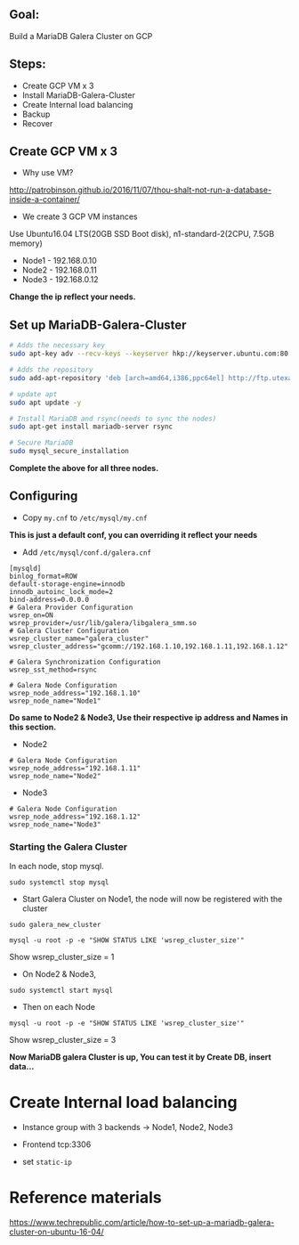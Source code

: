## Goal:

Build a MariaDB Galera Cluster on GCP


## Steps:

- Create GCP VM x 3
- Install MariaDB-Galera-Cluster
- Create Internal load balancing
- Backup
- Recover


## Create GCP VM x 3

- Why use VM?

http://patrobinson.github.io/2016/11/07/thou-shalt-not-run-a-database-inside-a-container/


- We create 3 GCP VM instances

Use Ubuntu16.04 LTS(20GB SSD Boot disk), n1-standard-2(2CPU, 7.5GB memory)

- Node1 - 192.168.0.10
- Node2 - 192.168.0.11
- Node3 - 192.168.0.12


**Change the ip reflect your needs.**


## Set up  MariaDB-Galera-Cluster

```bash
# Adds the necessary key
sudo apt-key adv --recv-keys --keyserver hkp://keyserver.ubuntu.com:80 0xF1656F24C74CD1D8

# Adds the repository
sudo add-apt-repository 'deb [arch=amd64,i386,ppc64el] http://ftp.utexas.edu/mariadb/repo/10.1/ubuntu xenial main'

# update apt
sudo apt update -y

# Install MariaDB and rsync(needs to sync the nodes)
sudo apt-get install mariadb-server rsync

# Secure MariaDB
sudo mysql_secure_installation
```

**Complete the above for all three nodes.**



## Configuring

- Copy `my.cnf` to `/etc/mysql/my.cnf`  

**This is just a default conf, you can overriding it reflect your needs**

- Add `/etc/mysql/conf.d/galera.cnf`

```
[mysqld]
binlog_format=ROW
default-storage-engine=innodb
innodb_autoinc_lock_mode=2
bind-address=0.0.0.0
# Galera Provider Configuration
wsrep_on=ON
wsrep_provider=/usr/lib/galera/libgalera_smm.so
# Galera Cluster Configuration
wsrep_cluster_name="galera_cluster"
wsrep_cluster_address="gcomm://192.168.1.10,192.168.1.11,192.168.1.12"

# Galera Synchronization Configuration
wsrep_sst_method=rsync

# Galera Node Configuration
wsrep_node_address="192.168.1.10"
wsrep_node_name="Node1"
```


**Do same to Node2 & Node3, Use their respective ip address and Names in this section.**

- Node2

```
# Galera Node Configuration
wsrep_node_address="192.168.1.11"
wsrep_node_name="Node2"
```

- Node3

```
# Galera Node Configuration
wsrep_node_address="192.168.1.12"
wsrep_node_name="Node3"
```

### Starting the Galera Cluster

In each node, stop mysql.

```
sudo systemctl stop mysql
```

- Start Galera Cluster on Node1, the node will now be registered with the cluster

```
sudo galera_new_cluster

mysql -u root -p -e "SHOW STATUS LIKE 'wsrep_cluster_size'"
```

Show wsrep_cluster_size = 1


- On Node2 & Node3, 

```
sudo systemctl start mysql
```


- Then on each Node

```
mysql -u root -p -e "SHOW STATUS LIKE 'wsrep_cluster_size'"
```

Show wsrep_cluster_size = 3


**Now MariaDB galera Cluster is up, You can test it by Create DB, insert data...**



# Create Internal load balancing


- Instance group with 3 backends -> Node1, Node2, Node3

- Frontend tcp:3306

- set `static-ip`



# Reference materials

https://www.techrepublic.com/article/how-to-set-up-a-mariadb-galera-cluster-on-ubuntu-16-04/
 
















